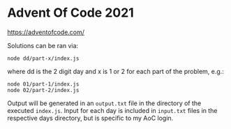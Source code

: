 # Advent Of Code 2021

https://adventofcode.com/

Solutions can be ran via:

```
node dd/part-x/index.js
```

where dd is the 2 digit day and x is 1 or 2 for each part of the problem, e.g.:

```
node 01/part-1/index.js
node 02/part-2/index.js
```

Output will be generated in an `output.txt` file in the directory of the executed `index.js`. Input for each day is included in `input.txt` files in the respective days directory, but is specific to my AoC login.
